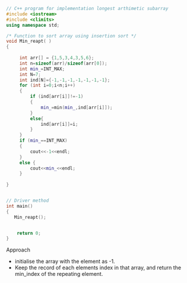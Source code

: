 ```c++
// C++ program for implementation longest arthimetic subarray
#include <iostream>
#include <climits>
using namespace std;

/* Function to sort array using insertion sort */
void Min_reapt( )
{   
    
     int arr[] = {1,5,3,4,3,5,6};
     int n=sizeof(arr)/sizeof(arr[0]);
     int min_=INT_MAX;
     int N=7;
     int ind[N]={-1,-1,-1,-1,-1,-1,-1};
     for (int i=0;i<n;i++)
     {
         if (ind[arr[i]]!=-1)
         {
             min_=min(min_,ind[arr[i]]);
         }
         else{
             ind[arr[i]]=i;
         }
     }
     if (min_==INT_MAX)
     {
         cout<<-1<<endl;
     }
     else {
         cout<<min_<<endl;
     }
     
}


// Driver method
int main()
{
   Min_reapt();


    return 0;
}

```
Approach
- initialise the array with the element as -1.
- Keep the record of each elements index in that array, and return the min_index of the repeating element.
